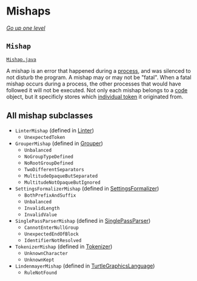 # Mishaps

[_Go up one level_](readme.md)

## `Mishap`

[`Mishap.java`](../lang/Mishap.java)

A mishap is an error that happened during a [process](processing.md#process), and was silenced to not disturb the
program. A mishap may or may not be "fatal". When a fatal mishap occurs during a process, the other processes that would
have followed it will not be executed. Not only each mishap belongs to a [code](codes.md#code) object, but it specificly
stores which [individual token](tokenization.md#individualtoken) it originated from.

## All mishap subclasses

- `LinterMishap` (defined in [Linter](Linter.java))
    - `UnexpectedToken`
- `GrouperMishap` (defined in [Grouper](Grouper.java))
    - `Unbalanced`
    - `NoGroupTypeDefined`
    - `NoRootGroupDefined`
    - `TwoDifferentSeparators`
    - `MultitudeOpaqueButSeparated`
    - `MultitudeNotOpaqueButIgnored`
- `SettingsFormalizerMishap` (defined in [SettingsFormalizer](SettingsFormalizer.java))
    - `BothPrefixAndSuffix`
    - `Unbalanced`
    - `InvalidLength`
    - `InvalidValue`
- `SinglePassParserMishap` (defined in [SinglePassParser](SinglePassParser.java))
    - `CannotEnterNullGroup`
    - `UnexpectedEndOfBlock`
    - `IdentifierNotResolved`
- `TokenizerMishap` (defined in [Tokenizer](Tokenizer.java))
    - `UnknownCharacter`
    - `UnknownKept`
- `LindenmayerMishap` (defined in [TurtleGraphicsLanguage](TurtleGraphicsLanguage.java))
    - `RuleNotFound`
